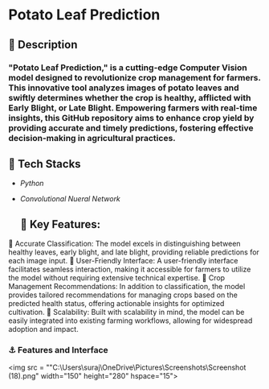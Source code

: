 # Potato Leaf Prediction

## :dizzy: Description

### "Potato Leaf Prediction," is a cutting-edge Computer Vision model designed to revolutionize crop management for farmers. This innovative tool analyzes images of potato leaves and swiftly determines whether the crop is healthy, afflicted with Early Blight, or Late Blight. Empowering farmers with real-time insights, this GitHub repository aims to enhance crop yield by providing accurate and timely predictions, fostering effective decision-making in agricultural practices.

## :magnet: **Tech Stacks**

* *Python* 
* *Convolutional Nueral Network* 
  
  ## :key: Key Features:

🔖 Accurate Classification: The model excels in distinguishing between healthy leaves, early blight, and late blight, providing reliable predictions for each image input.
🔖 User-Friendly Interface: A user-friendly interface facilitates seamless interaction, making it accessible for farmers to utilize the model without requiring extensive technical expertise.
🔖 Crop Management Recommendations: In addition to classification, the model provides tailored recommendations for managing crops based on the predicted health status, offering actionable insights for optimized cultivation.
🔖 Scalability: Built with scalability in mind, the model can be easily integrated into existing farming workflows, allowing for widespread adoption and impact.

### :anchor: Features and Interface

<img src = ""C:\Users\suraj\OneDrive\Pictures\Screenshots\Screenshot (18).png" width="150" height="280" hspace="15">
